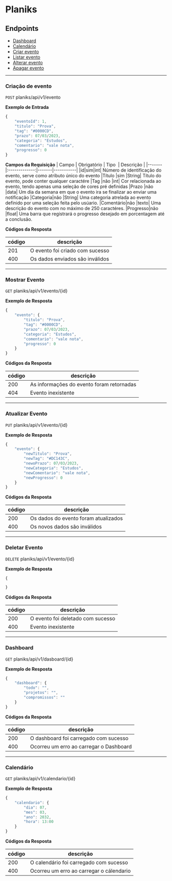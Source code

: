 # Planiks
## Endpoints 
- [Dashboard](#dashboard)
- [Calendário](#calendario)
- [Criar evento](#criação-de-evento)
- [Listar evento](#mostrar-evento)
- [Alterar evento](#atualizar-evento)
- [Apagar evento](#deletar-evento)

---

<!-- POST - CRIAR -->
### Criação de evento

`POST` planiks/api/v1/evento

**Exemplo de Entrada** 
```js
{
    "eventoId": 1,
    "titulo": "Prova",
    "tag": "#0000CD",
    "prazo": 07/03/2023,
    "categoria": "Estudos",
    "comentario": "vale nota",
    "progresso": 0
}
```

**Campos da Requisição**
| Campo | Obrigatório | Tipo  | Descrição |
|-------|:-------------:|-------|-----------|
|id|sim|int| Número de identificação do evento, serve como atributo único do evento
|Título |sim            |String| Título do evento, pode conter qualquer caractére
|Tag    |não            |int| Cor relacionada ao evento, tendo apenas uma seleção de cores pré definidas
|Prazo  |não            |data| Um dia da semana em que o evento ira se finalizar ao enviar uma notificação
|Categoria|não          |String| Uma categoria atrelada ao evento definido por uma seleção feita pelo usúario.
|Comentário|não         |texto| Uma descrição do evento com no máximo de 250 caractéres.
|Progresso|não         |float| Uma barra que registrará o progresso desejado em porcentagem até a conclusão.

**Códigos da Resposta**

|código|descrição
|-|-
201 | O evento foi criado com sucesso
400 | Os dados enviados são inválidos

---

<!-- GET - LISTAR/MOSTRAR -->
### Mostrar Evento

`GET` planiks/api/v1/evento/{id}

**Exemplo de Resposta** 
```js
{
    "evento": {
        "titulo": "Prova",
        "tag": "#0000CD",
        "prazo": 07/03/2023,
        "categoria": "Estudos",
        "comentario": "vale nota",
        "progresso": 0
    }
}
```

**Códigos da Resposta**

|código|descrição
|-|-
200 | As informações do evento foram retornadas
404 | Evento inexistente

---

<!-- PUT - ATUALIZAR -->
### Atualizar Evento

`PUT` planiks/api/v1/evento/{id}

**Exemplo de Resposta** 
```js
{
    "evento": {
        "newTitulo": "Prova",
        "newTag": "#DC143C",
        "newoPrazo": 07/03/2023,
        "newCategoria": "Estudos",
        "newComentario": "vale nota",
        "newProgresso": 0
    }
}
```

**Códigos da Resposta**

|código|descrição
|-|-
200 | Os dados do evento foram atualizados
400 | Os novos dados são inválidos

---

<!-- DELETE - DELETAR -->
### Deletar Evento

`DELETE` planiks/api/v1/evento/{id}

**Exemplo de Resposta** 
```js
{

}
```

**Códigos da Resposta**

|código|descrição
|-|-
200 | O evento foi deletado com sucesso
400 | Evento inexistente

---

<!-- Dashboard -->
### Dashboard

`GET` planiks/api/v1/dasboard/{id}

**Exemplo de Resposta** 
```js
{
    "dashboard": {
        "todo": "",
        "projetos": "",
        "compromissos": ""
    }
}
```

**Códigos da Resposta**

|código|descrição
|-|-
200 | O dashboard foi carregado com sucesso
400 | Ocorreu um erro ao carregar o Dashboard

---

<!-- Calendario -->
### Calendário

`GET` planiks/api/v1/calendario/{id}

**Exemplo de Resposta** 
```js
{
    "calendario": {
        "dia": 07,
        "mes": 03,
        "ano": 2032,
        "hora": 13:00
    }
}
```

**Códigos da Resposta**

|código|descrição
|-|-
200 | O calendário foi carregado com sucesso
400 | Ocorreu um erro ao carregar o cálendario
